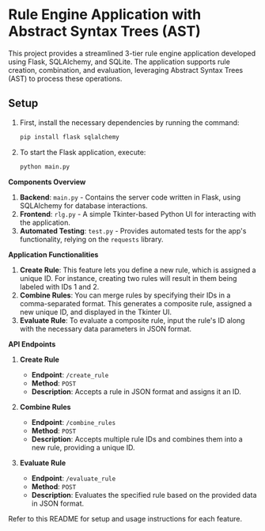
# Rule Engine Application with Abstract Syntax Trees (AST)

This project provides a streamlined 3-tier rule engine application developed using Flask, SQLAlchemy, and SQLite. The application supports rule creation, combination, and evaluation, leveraging Abstract Syntax Trees (AST) to process these operations.

## Setup

1. First, install the necessary dependencies by running the command:
   ```bash
   pip install flask sqlalchemy
   ```

2. To start the Flask application, execute:
   ```bash
   python main.py
   ```

**Components Overview**

1. **Backend**: `main.py` - Contains the server code written in Flask, using SQLAlchemy for database interactions.
2. **Frontend**: `rlg.py` - A simple Tkinter-based Python UI for interacting with the application.
3. **Automated Testing**: `test.py` - Provides automated tests for the app's functionality, relying on the `requests` library.

**Application Functionalities**

1. **Create Rule**: This feature lets you define a new rule, which is assigned a unique ID. For instance, creating two rules will result in them being labeled with IDs 1 and 2.
2. **Combine Rules**: You can merge rules by specifying their IDs in a comma-separated format. This generates a composite rule, assigned a new unique ID, and displayed in the Tkinter UI.
3. **Evaluate Rule**: To evaluate a composite rule, input the rule's ID along with the necessary data parameters in JSON format.

**API Endpoints**

1. **Create Rule**  
   - **Endpoint**: `/create_rule`
   - **Method**: `POST`
   - **Description**: Accepts a rule in JSON format and assigns it an ID.

2. **Combine Rules**  
   - **Endpoint**: `/combine_rules`
   - **Method**: `POST`
   - **Description**: Accepts multiple rule IDs and combines them into a new rule, providing a unique ID.

3. **Evaluate Rule**  
   - **Endpoint**: `/evaluate_rule`
   - **Method**: `POST`
   - **Description**: Evaluates the specified rule based on the provided data in JSON format.

Refer to this README for setup and usage instructions for each feature.
